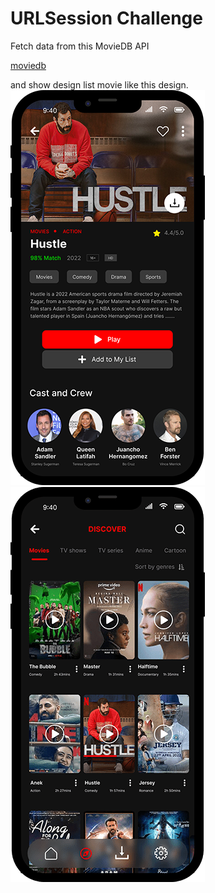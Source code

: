 
# URLSession Challenge

Fetch data from this MovieDB API

[moviedb](https://developers.themoviedb.org/3/movies/get-movie-lists)

and show design list movie like this design.
![movieDetail](https://github.com/FerryAWijayanto/Funios/blob/master/2.%20Izlude/Challenge/URLSessions%20Challenge/imageDetail.png)
![movieList](https://github.com/FerryAWijayanto/Funios/blob/master/2.%20Izlude/Challenge/URLSessions%20Challenge/movieList.png)
